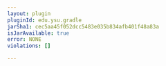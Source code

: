 ```yaml
---
layout: plugin
pluginId: edu.ysu.gradle
jarSha1: cec5aa45f052dcc5483e035b834afb401f48a83a
isJarAvailable: true
error: NONE
violations: []

---
```

